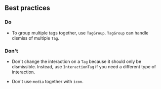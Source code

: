 ## Best practices

### Do

- To group multiple tags together, use `TagGroup`. `TagGroup` can handle dismiss of multiple `Tag`.

### Don't

- Don't change the interaction on a `Tag` because it should only be dismissible. Instead, use `InteractionTag` if you need a different type of interaction.

- Don't use `media` together with `icon`.
